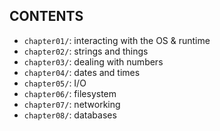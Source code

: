 CONTENTS
---
+ `chapter01/`: interacting with the OS & runtime
+ `chapter02/`: strings and things
+ `chapter03/`: dealing with numbers
+ `chapter04/`: dates and times
+ `chapter05/`: I/O
+ `chapter06/`: filesystem
+ `chapter07/`: networking
+ `chapter08/`: databases
